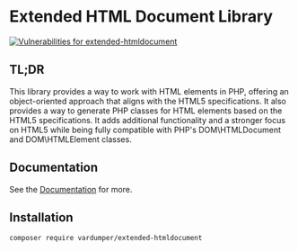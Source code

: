 # Extended HTML Document Library
[![Vulnerabilities for extended-htmldocument](https://snyk.io/test/github/vardumper/extended-htmldocument/badge.svg)](https://snyk.io/test/github/vardumper/extended-htmldocument)
## TL;DR
This library provides a way to work with HTML elements in PHP, offering an object-oriented approach that aligns with the HTML5 specifications.
It also provides a way to generate PHP classes for HTML elements based on the HTML5 specifications.
It adds additional functionality and a stronger focus on HTML5 while being fully compatible with PHP's DOM\HTMLDocument and DOM\HTMLElement classes.

## Documentation
See the [Documentation](https://vardumper.github.io/extended-htmldocument/) for more.

## Installation
```bash
composer require vardumper/extended-htmldocument
```
